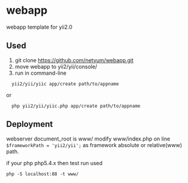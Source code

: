 webapp
======

webapp template for yii2.0


## Used

1. git clone https://github.com/netyum/webapp.git
2. move webapp to  yii2/yii/console/
3. run in command-line
```
  yii2/yii/yiic app/create path/to/appname 
```
or
```
  php yii2/yii/yiic.php app/create path/to/appname
```

## Deployment

webserver document_root is www/
modify www/index.php on line ```$frameworkPath = 'yii2/yii';``` as framework absolute or relative(www) path.

if your php php5.4.x then test run used
```
php -S localhost:88 -t www/
```
